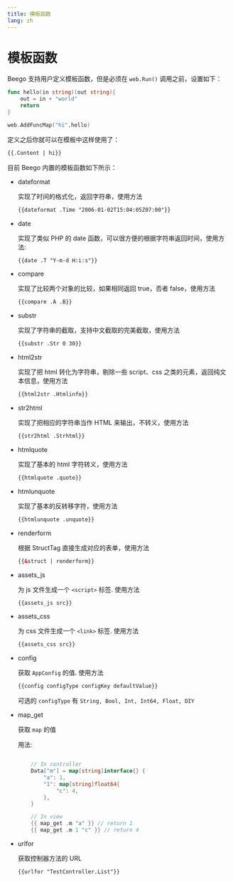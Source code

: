 ```yaml
---
title: 模板函数
lang: zh
---
```


# 模板函数

Beego 支持用户定义模板函数，但是必须在 `web.Run()` 调用之前，设置如下：

```go
func hello(in string)(out string){
    out = in + "world"
    return
}

web.AddFuncMap("hi",hello)
```

定义之后你就可以在模板中这样使用了：

```html
{{.Content | hi}}
```

目前 Beego 内置的模板函数如下所示：

- dateformat

  实现了时间的格式化，返回字符串，使用方法

  ```html
  {{dateformat .Time "2006-01-02T15:04:05Z07:00"}}
  ```

- date

  实现了类似 PHP 的 date 函数，可以很方便的根据字符串返回时间，使用方法:

  ```html
  {{date .T "Y-m-d H:i:s"}}
  ```

- compare

  实现了比较两个对象的比较，如果相同返回 true，否者 false，使用方法

  ```html
  {{compare .A .B}}
  ```

- substr

  实现了字符串的截取，支持中文截取的完美截取，使用方法

  ```html
  {{substr .Str 0 30}}
  ```

- html2str

  实现了把 html 转化为字符串，剔除一些 script、css 之类的元素，返回纯文本信息，使用方法

  ```html
  {{html2str .Htmlinfo}}
  ```

- str2html

  实现了把相应的字符串当作 HTML 来输出，不转义，使用方法

  ```html
  {{str2html .Strhtml}}
  ```

- htmlquote

  实现了基本的 html 字符转义，使用方法

  ```html
  {{htmlquote .quote}}
  ```

- htmlunquote

  实现了基本的反转移字符，使用方法

  ```html
  {{htmlunquote .unquote}}
  ```

- renderform

  根据 StructTag 直接生成对应的表单，使用方法

  ```html
  {{&struct | renderform}}
  ```

- assets_js

  为 js 文件生成一个 `<script>` 标签. 使用方法

  ```html
  {{assets_js src}}
  ```

- assets_css

  为 css 文件生成一个 `<link>` 标签. 使用方法

  ```html
  {{assets_css src}}
  ```

- config

  获取 `AppConfig` 的值. 使用方法

  ```html
  {{config configType configKey defaultValue}}
  ```

  可选的 `configType` 有 `String, Bool, Int, Int64, Float, DIY`

- map_get

  获取 `map` 的值

  用法:

  ```go

      // In controller
      Data["m"] = map[string]interface{} {
          "a": 1,
          "1": map[string]float64{
              "c": 4,
          },
      }

      // In view
      {{ map_get .m "a" }} // return 1
      {{ map_get .m 1 "c" }} // return 4
  ```

- urlfor

  获取控制器方法的 URL

  ```html
  {{urlfor "TestController.List"}}
  ```
